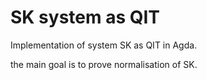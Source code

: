 # SK system as QIT

Implementation of system SK as QIT in Agda.

the main goal is to prove normalisation of SK.
